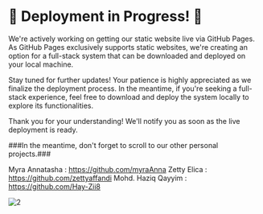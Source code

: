 # 🚧 Deployment in Progress! 🚀

We're actively working on getting our static website live via GitHub Pages. As GitHub Pages exclusively supports static websites, we're creating an option for a full-stack system that can be downloaded and deployed on your local machine.

Stay tuned for further updates! Your patience is highly appreciated as we finalize the deployment process. In the meantime, if you're seeking a full-stack experience, feel free to download and deploy the system locally to explore its functionalities.

Thank you for your understanding! We'll notify you as soon as the live deployment is ready.

###In the meantime, don't forget to scroll to our other personal projects.###

Myra Annatasha       : https://github.com/myraAnna
Zetty Elica          : https://github.com/zettyaffandi
Mohd. Haziq Qayyim   : https://github.com/Hay-Zii8

![2](https://github.com/myraAnna/ThirstKCH/assets/86984336/58607a0a-9b61-463b-b91c-9ba6f4a43af1)
